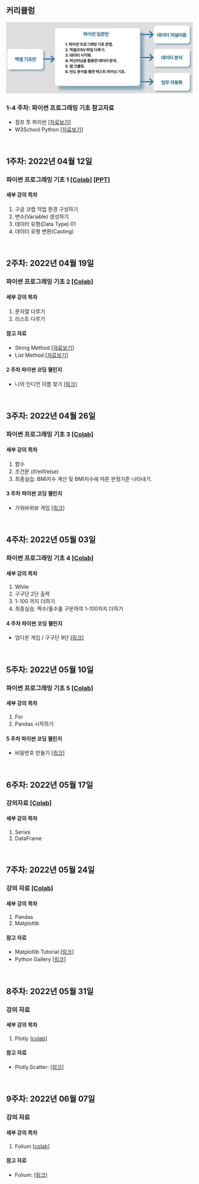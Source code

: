 ## 커리큘럼
<img src='https://github.com/Hanbi-Kim/IntroToPython/blob/main/images/cur.png?raw=true'>

### 1-4 주차: 파이썬 프로그래밍 기초 참고자료
- 점프 투 파이썬 [[자료보기]](https://wikidocs.net/book/1)
- W3School Python [[자료보기]](https://www.w3schools.com/python/default.asp)

<br>


## 1주차: 2022년 04월 12일
### 파이썬 프로그래밍 기초 1 [[Colab]](https://colab.research.google.com/drive/1PaLC5Hrd-KZGvUXZs95I_q3GL3rOXgoO?usp=sharing) [[PPT]](https://www.miricanvas.com/v/1ya5n8)
#### 세부 강의 목차
1. 구글 코랩 작업 환경 구성하기
2. 변수(Variable) 생성하기
3. 데이터 유형(Data Type) 01
4. 데이터 유형 변환(Casting)

<br>

## 2주차: 2022년 04월 19일
### 파이썬 프로그래밍 기초 2 [[Colab]](https://colab.research.google.com/drive/1qspS1irriZTECvfcvJYY2K6uZOXXeuMO?usp=sharing)
#### 세부 강의 목차
1. 문자열 다루기
2. 리스트 다루기

#### 참고 자료
- String Method [[자료보기]](https://www.w3schools.com/python/python_strings_methods.asp)
- List Method [[자료보기]](https://www.w3schools.com/python/python_lists_methods.asp)

#### 2 주차 파이썬 코딩 챌린지
- 나의 인디언 이름 찾기 [[링크]](https://colab.research.google.com/drive/1mwwjCBIGwTK0WrsvSyZMZ7eRluGiLU-K?usp=sharing)


<br>


## 3주차: 2022년 04월 26일
### 파이썬 프로그래밍 기초 3 [[Colab]](https://colab.research.google.com/drive/1pA5eLOH0EBqwWzfd13NHovXPXCoH9X8M?usp=sharing)
#### 세부 강의 목차
1. 함수
2. 조건문 (if/elif/else)
3. 최종실습: BMI지수 계산 및 BMI지수에 따른 판정기준 나타내기. 

#### 3 주차 파이썬 코딩 챌린지
- 가위바위보 게임 [[링크]](https://colab.research.google.com/drive/1_gxQ584KI2Q8yd-iOPwW92dHMvJINHd8?usp=sharing)


<br>


## 4주차: 2022년 05월 03일
### 파이썬 프로그래밍 기초 4 [[Colab]](https://colab.research.google.com/drive/1XVU4Q__xUMXJOZlPVkTI13uhqQ7KhN1y?usp=sharing)
#### 세부 강의 목차
1. While 
2. 구구단 2단 출력
3. 1-100 까지 더하기
4. 최종실습: 짝수/홀수를 구분하여 1-100까지 더하기

#### 4 주차 파이썬 코딩 챌린지
- 업다운 게임 / 구구단 9단 [[링크]](https://colab.research.google.com/drive/1ZVFDsK6hv8ROYx8ilkwIg1Bd7r4rON1_?usp=sharing)


<br>


## 5주차: 2022년 05월 10일
### 파이썬 프로그래밍 기초 5 [[Colab]](https://colab.research.google.com/drive/1JypJvDT6iZv_PZRiTtaW5HyaPvJSuyHP?usp=sharing)
#### 세부 강의 목차
1. For
2. Pandas 시작하기

#### 5 주차 파이썬 코딩 챌린지
- 비밀번호 만들기 [[링크]](https://colab.research.google.com/drive/1UndDDsKqS3JW0CZGtHDbXUeQmWFUma3g?usp=sharing)

<br>

## 6주차: 2022년 05월 17일
### 강의자료 [[Colab]](https://colab.research.google.com/drive/1XQ5t5YkloqqU7jfQNi-WEjPZlfDG74pp?usp=sharing)
#### 세부 강의 목차
1. Series
2. DataFrame 

<br>

## 7주차: 2022년 05월 24일
### 강의 자료 [[Colab]](https://colab.research.google.com/drive/1fH_DlLvkp1tCW5oDH2K3Zp58_KSnwsw1?usp=sharing)
#### 세부 강의 목차
1. Pandas
2. Matplotlib 

#### 참고 자료
- Matplotlib Tutorial [[링크]](https://matplotlib.org/3.5.0/plot_types/index.html)
- Python Gallery [[링크]](https://www.python-graph-gallery.com/)

<br>

## 8주차: 2022년 05월 31일
### 강의 자료 
#### 세부 강의 목차
1. Plotly [[colab]](https://colab.research.google.com/drive/171eDqhRPOg_Ay2vVuws6kSRcwhnTSzMN?usp=sharing)

#### 참고 자료
- Plotly.Scatter: [[링크]](https://plotly.com/python-api-reference/generated/plotly.express.scatter)


<br>

## 9주차: 2022년 06월 07일
### 강의 자료 
#### 세부 강의 목차
1. Folium [[colab]](https://colab.research.google.com/drive/1VQQmlY5JtsIPDsqVakgE04KeasgpXEyF?usp=sharing)

#### 참고 자료
- Folium: [[링크]](https://python-visualization.github.io/folium/modules.html)
